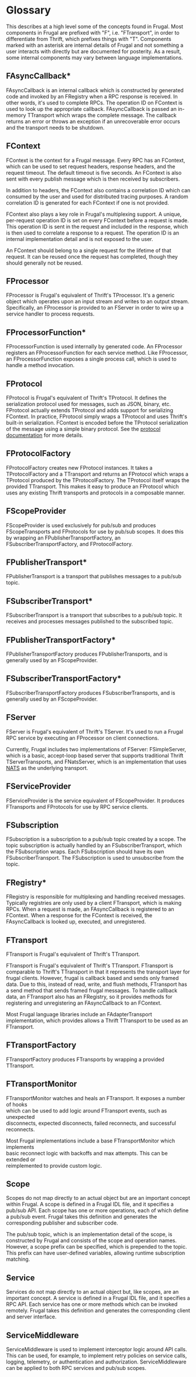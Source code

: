 # Glossary

This describes at a high level some of the concepts found in Frugal. Most
components in Frugal are prefixed with "F", i.e. "FTransport", in order to
differentiate from Thrift, which prefixes things with "T". Components marked
with an asterisk are internal details of Frugal and not something a user
interacts with directly but are documented for posterity. As a result, some
internal components may vary between language implementations.

## FAsyncCallback*

FAsyncCallback is an internal callback which is constructed by generated code
and invoked by an FRegistry when a RPC response is received. In other words,
it's used to complete RPCs. The operation ID on FContext is used to look up the
appropriate callback. FAsyncCallback is passed an in-memory TTransport which
wraps the complete message. The callback returns an error or throws an
exception if an unrecoverable error occurs and the transport needs to be
shutdown.

## FContext

FContext is the context for a Frugal message. Every RPC has an FContext, which
can be used to set request headers, response headers, and the request timeout.
The default timeout is five seconds. An FContext is also sent with every publish
message which is then received by subscribers.

In addition to headers, the FContext also contains a correlation ID which can
consumed by the user and used for distributed tracing purposes. A random
correlation ID is generated for each FContext if one is not provided.

FContext also plays a key role in Frugal's multiplexing support. A unique,
per-request operation ID is set on every FContext before a request is made.
This operation ID is sent in the request and included in the response, which is
then used to correlate a response to a request. The operation ID is an internal
implementation detail and is not exposed to the user.

An FContext should belong to a single request for the lifetime of that request.
It can be reused once the request has completed, though they should generally
not be reused.

## FProcessor

FProcessor is Frugal's equivalent of Thrift's TProcessor. It's a generic object
which operates upon an input stream and writes to an output stream.
Specifically, an FProcessor is provided to an FServer in order to wire up a
service handler to process requests.

## FProcessorFunction*

FProcessorFunction is used internally by generated code. An FProcessor
registers an FProcessorFunction for each service method. Like FProcessor, an
FProcessorFunction exposes a single process call, which is used to handle a
method invocation.

## FProtocol

FProtocol is Frugal's equivalent of Thrift's TProtocol. It defines the
serialization protocol used for messages, such as JSON, binary, etc. FProtocol
actually extends TProtocol and adds support for serializing FContext. In
practice, FProtocol simply wraps a TProtocol and uses Thrift's built-in
serialization. FContext is encoded before the TProtocol serialization of the
message using a simple binary protocol. See the
[protocol documentation](protocol.md) for more details.

## FProtocolFactory

FProtocolFactory creates new FProtocol instances. It takes a TProtocolFactory
and a TTransport and returns an FProtocol which wraps a TProtocol produced by
the TProtocolFactory. The TProtocol itself wraps the provided TTransport. This
makes it easy to produce an FProtocol which uses any existing Thrift transports
and protocols in a composable manner.

## FScopeProvider

FScopeProvider is used exclusively for pub/sub and produces FScopeTransports
and FProtocols for use by pub/sub scopes. It does this by wrapping an
FPublisherTransportFactory, an FSubscriberTransportFactory, and FProtocolFactory.

## FPublisherTransport*
FPublisherTransport is a transport that publishes messages to a pub/sub topic.

## FSubscriberTransport*
FSubscriberTransport is a transport that subscribes to a pub/sub topic. It receives
and processes messages published to the subscribed topic.

## FPublisherTransportFactory*
FPublisherTransportFactory produces FPublisherTransports, and is generally used by
an FScopeProvider.

## FSubscriberTransportFactory*
FSubscriberTransportFactory produces FSubscriberTransports, and is generally used
by an FScopeProvider.

## FServer

FServer is Frugal's equivalent of Thrift's TServer. It's used to run a Frugal
RPC service by executing an FProcessor on client connections.

Currently, Frugal includes two implementations of FServer: FSimpleServer, which
is a basic, accept-loop based server that supports traditional Thrift
TServerTransports, and FNatsServer, which is an implementation that uses
[NATS](https://nats.io/) as the underlying transport.

## FServiceProvider

FServiceProvider is the service equivalent of FScopeProvider. It produces
FTransports and FProtocols for use by RPC service clients.

## FSubscription

FSubscription is a subscription to a pub/sub topic created by a scope. The
topic subscription is actually handled by an FSubscriberTransport, which the
FSubscription wraps. Each FSubscription should have its own FSubscriberTransport.
The FSubscription is used to unsubscribe from the topic.

## FRegistry*

FRegistry is responsible for multiplexing and handling received messages.
Typically registries are only used by a client FTransport, which is making RPCs.
When a request is made, an FAsyncCallback is registered to an FContext. When a
response for the FContext is received, the FAsyncCallback is looked up,
executed, and unregistered.

## FTransport

FTransport is Frugal's equivalent of Thrift's TTransport.

FTransport is Frugal's equivalent of Thrift's TTransport. FTransport is
comparable to Thrift's TTransport in that it represents the transport layer
for frugal clients. However, frugal is callback based and sends only framed
data. Due to this, instead of read, write, and flush methods, FTransport has
a send method that sends framed frugal messages. To handle callback data, an
FTransport also has an FRegistry, so it provides methods for registering
and unregistering an FAsyncCallback to an FContext.

Most Frugal language libraries include an FAdapterTransport implementation, which
provides allows a Thrift TTransport to be used as an FTransport.

## FTransportFactory

FTransportFactory produces FTransports by wrapping a provided TTransport.

## FTransportMonitor		

FTransportMonitor watches and heals an FTransport. It exposes a number of hooks		
which can be used to add logic around FTransport events, such as unexpected		
disconnects, expected disconnects, failed reconnects, and successful		
reconnects.		

Most Frugal implementations include a base FTransportMonitor which implements		
basic reconnect logic with backoffs and max attempts. This can be extended or		
reimplemented to provide custom logic.

## Scope

Scopes do not map directly to an actual object but are an important concept
within Frugal. A scope is defined in a Frugal IDL file, and it specifies a
pub/sub API. Each scope has one or more operations, each of which define a
pub/sub event. Frugal takes this definition and generates the corresponding
publisher and subscriber code.

The pub/sub topic, which is an implementation detail of the scope, is
constructed by Frugal and consists of the scope and operation names. However, a
scope prefix can be specified, which is prepended to the topic. This prefix can
have user-defined variables, allowing runtime subscription matching.

## Service

Services do not map directly to an actual object but, like scopes, are an
important concept. A service is defined in a Frugal IDL file, and it specifies
a RPC API. Each service has one or more methods which can be invoked remotely.
Frugal takes this definition and generates the corresponding client and server
interface.

## ServiceMiddleware

ServiceMiddleware is used to implement interceptor logic around API calls. This
can be used, for example, to implement retry policies on service calls,
logging, telemetry, or authentication and authorization. ServiceMiddleware can
be applied to both RPC services and pub/sub scopes.
